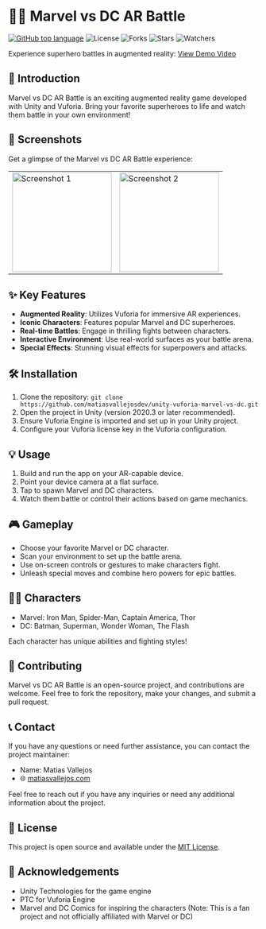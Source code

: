 # 🦸‍♂️ Marvel vs DC AR Battle

[![GitHub top language](https://img.shields.io/github/languages/top/matiasvallejosdev/unity-vuforia-marvel-vs-dc?color=1081c2)](https://github.com/matiasvallejosdev/unity-vuforia-marvel-vs-dc/search?l=c%23)
![License](https://img.shields.io/github/license/matiasvallejosdev/unity-vuforia-marvel-vs-dc?label=license&logo=github&color=f80&logoColor=fff)
![Forks](https://img.shields.io/github/forks/matiasvallejosdev/unity-vuforia-marvel-vs-dc.svg)
![Stars](https://img.shields.io/github/stars/matiasvallejosdev/unity-vuforia-marvel-vs-dc.svg)
![Watchers](https://img.shields.io/github/watchers/matiasvallejosdev/unity-vuforia-marvel-vs-dc.svg)

Experience superhero battles in augmented reality: [View Demo Video](https://youtu.be/your-demo-video)

## 📘 Introduction

Marvel vs DC AR Battle is an exciting augmented reality game developed with Unity and Vuforia. Bring your favorite superheroes to life and watch them battle in your own environment!

## 📸 Screenshots

Get a glimpse of the Marvel vs DC AR Battle experience:

<table>
  <tr>
    <td><img src="screenshot_1.png" alt="Screenshot 1" width="200"/></td>
    <td><img src="screenshot_2.png" alt="Screenshot 2" width="200"/></td>
  </tr>
</table>

## ✨ Key Features

- **Augmented Reality**: Utilizes Vuforia for immersive AR experiences.
- **Iconic Characters**: Features popular Marvel and DC superheroes.
- **Real-time Battles**: Engage in thrilling fights between characters.
- **Interactive Environment**: Use real-world surfaces as your battle arena.
- **Special Effects**: Stunning visual effects for superpowers and attacks.

## 🛠 Installation

1. Clone the repository:
   `git clone https://github.com/matiasvallejosdev/unity-vuforia-marvel-vs-dc.git`
2. Open the project in Unity (version 2020.3 or later recommended).
3. Ensure Vuforia Engine is imported and set up in your Unity project.
4. Configure your Vuforia license key in the Vuforia configuration.

## 💡 Usage

1. Build and run the app on your AR-capable device.
2. Point your device camera at a flat surface.
3. Tap to spawn Marvel and DC characters.
4. Watch them battle or control their actions based on game mechanics.

## 🎮 Gameplay

- Choose your favorite Marvel or DC character.
- Scan your environment to set up the battle arena.
- Use on-screen controls or gestures to make characters fight.
- Unleash special moves and combine hero powers for epic battles.

## 🦸‍♀️ Characters

- Marvel: Iron Man, Spider-Man, Captain America, Thor
- DC: Batman, Superman, Wonder Woman, The Flash

Each character has unique abilities and fighting styles!

## 🤝 Contributing

Marvel vs DC AR Battle is an open-source project, and contributions are welcome. Feel free to fork the repository, make your changes, and submit a pull request.

## 📞 Contact

If you have any questions or need further assistance, you can contact the project maintainer:

- Name: Matias Vallejos
- 🌐 [matiasvallejos.com](https://matiasvallejos.com/)

Feel free to reach out if you have any inquiries or need any additional information about the project.

## 📄 License

This project is open source and available under the [MIT License](LICENSE).

## 🙏 Acknowledgements

- Unity Technologies for the game engine
- PTC for Vuforia Engine
- Marvel and DC Comics for inspiring the characters (Note: This is a fan project and not officially affiliated with Marvel or DC)
